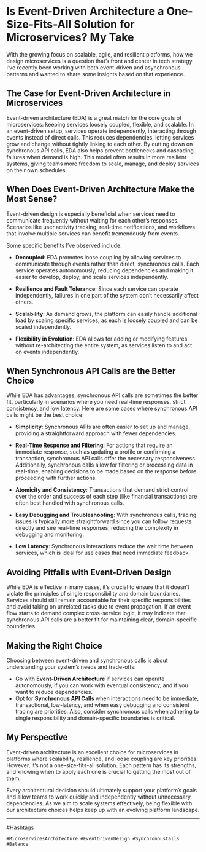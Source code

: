 # Is Event-Driven Architecture a One-Size-Fits-All Solution for Microservices? My Take

With the growing focus on scalable, agile, and resilient platforms, how we design microservices is a question that’s front and center in tech strategy. I’ve recently been working with both event-driven and asynchronous patterns and wanted to share some insights based on that experience.

## The Case for Event-Driven Architecture in Microservices

Event-driven architecture (EDA) is a great match for the core goals of microservices: keeping services loosely coupled, flexible, and scalable. In an event-driven setup, services operate independently, interacting through events instead of direct calls. This reduces dependencies, letting services grow and change without tightly linking to each other. By cutting down on synchronous API calls, EDA also helps prevent bottlenecks and cascading failures when demand is high. This model often results in more resilient systems, giving teams more freedom to scale, manage, and deploy services on their own schedules.

## When Does Event-Driven Architecture Make the Most Sense?

Event-driven design is especially beneficial when services need to communicate frequently without waiting for each other’s responses. Scenarios like user activity tracking, real-time notifications, and workflows that involve multiple services can benefit tremendously from events.

Some specific benefits I’ve observed include:

- **Decoupled**: EDA promotes loose coupling by allowing services to communicate through events rather than direct, synchronous calls. Each service operates autonomously, reducing dependencies and making it easier to develop, deploy, and scale services independently.
  
- **Resilience and Fault Tolerance**: Since each service can operate independently, failures in one part of the system don’t necessarily affect others.
  
- **Scalability**: As demand grows, the platform can easily handle additional load by scaling specific services, as each is loosely coupled and can be scaled independently.
  
- **Flexibility in Evolution**: EDA allows for adding or modifying features without re-architecting the entire system, as services listen to and act on events independently.

## When Synchronous API Calls are the Better Choice

While EDA has advantages, synchronous API calls are sometimes the better fit, particularly in scenarios where you need real-time responses, strict consistency, and low latency. Here are some cases where synchronous API calls might be the best choice:

- **Simplicity**: Synchronous APIs are often easier to set up and manage, providing a straightforward approach with fewer dependencies.
  
- **Real-Time Response and Filtering**: For actions that require an immediate response, such as updating a profile or confirming a transaction, synchronous API calls offer the necessary responsiveness. Additionally, synchronous calls allow for filtering or processing data in real-time, enabling decisions to be made based on the response before proceeding with further actions.
  
- **Atomicity and Consistency**: Transactions that demand strict control over the order and success of each step (like financial transactions) are often best handled with synchronous calls.
  
- **Easy Debugging and Troubleshooting**: With synchronous calls, tracing issues is typically more straightforward since you can follow requests directly and see real-time responses, reducing the complexity in debugging and monitoring.
  
- **Low Latency**: Synchronous interactions reduce the wait time between services, which is ideal for use cases that need immediate feedback.

## Avoiding Pitfalls with Event-Driven Design

While EDA is effective in many cases, it’s crucial to ensure that it doesn’t violate the principles of single responsibility and domain boundaries. Services should still remain accountable for their specific responsibilities and avoid taking on unrelated tasks due to event propagation. If an event flow starts to demand complex cross-service logic, it may indicate that synchronous API calls are a better fit for maintaining clear, domain-specific boundaries.

## Making the Right Choice

Choosing between event-driven and synchronous calls is about understanding your system’s needs and trade-offs:

- Go with **Event-Driven Architecture** if services can operate autonomously, if you can work with eventual consistency, and if you want to reduce dependencies.
- Opt for **Synchronous API Calls** when interactions need to be immediate, transactional, low-latency, and when easy debugging and consistent tracing are priorities. Also, consider synchronous calls when adhering to single responsibility and domain-specific boundaries is critical.

## My Perspective

Event-driven architecture is an excellent choice for microservices in platforms where scalability, resilience, and loose coupling are key priorities. However, it’s not a one-size-fits-all solution. Each pattern has its strengths, and knowing when to apply each one is crucial to getting the most out of them.

Every architectural decision should ultimately support your platform’s goals and allow teams to work quickly and independently without unnecessary dependencies. As we aim to scale systems effectively, being flexible with our architecture choices helps keep up with an evolving platform landscape.

---

#Hashtags

`#MicroservicesArchitecture #EventDrivenDesign #SynchronousCalls #Balance`
